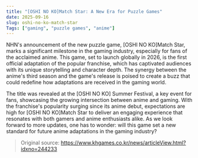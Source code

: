 ```yaml
---
title: "[OSHI NO KO]Match Star: A New Era for Puzzle Games"
date: 2025-09-16
slug: oshi-no-ko-match-star
Tags: ["gaming", "puzzle games", "anime"]
---
```


NHN's announcement of the new puzzle game, [OSHI NO KO]Match Star, marks a significant milestone in the gaming industry, especially for fans of the acclaimed anime. This game, set to launch globally in 2026, is the first official adaptation of the popular franchise, which has captivated audiences with its unique storytelling and character depth. The synergy between the anime's third season and the game's release is poised to create a buzz that could redefine how adaptations are received in the gaming world.

The title was revealed at the [OSHI NO KO] Summer Festival, a key event for fans, showcasing the growing intersection between anime and gaming. With the franchise's popularity surging since its anime debut, expectations are high for [OSHI NO KO]Match Star to deliver an engaging experience that resonates with both gamers and anime enthusiasts alike. As we look forward to more updates, one has to wonder: will this game set a new standard for future anime adaptations in the gaming industry?
> Original source: https://www.khgames.co.kr/news/articleView.html?idxno=244233
